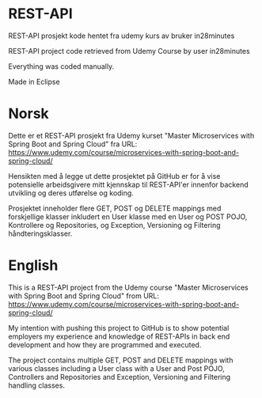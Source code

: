 # REST-API
REST-API prosjekt kode hentet fra udemy kurs av bruker in28minutes

REST-API project code retrieved from Udemy Course by user in28minutes

Everything was coded manually.

Made in Eclipse

# Norsk 
Dette er et REST-API prosjekt fra Udemy kurset "Master Microservices with Spring Boot and Spring Cloud" fra URL: https://www.udemy.com/course/microservices-with-spring-boot-and-spring-cloud/

Hensikten med å legge ut dette prosjektet på GitHub er for å vise potensielle arbeidsgivere mitt kjennskap til REST-API'er innenfor backend utvikling og deres utførelse og koding.

Prosjektet inneholder flere GET, POST og DELETE mappings med forskjellige klasser inkludert en User klasse med en User og POST POJO, Kontrollere og Repositories, og Exception, Versioning og Filtering håndteringsklasser.

# English
This is a REST-API project from the Udemy course "Master Microservices with Spring Boot and Spring Cloud" from URL: https://www.udemy.com/course/microservices-with-spring-boot-and-spring-cloud/

My intention with pushing this project to GitHub is to show potential employers my experience and knowledge of REST-APIs in back end development and how they are programmed and executed.

The project contains multiple GET, POST and DELETE mappings with various classes including a User class with a User and Post POJO, Controllers and Repositories and Exception, Versioning and Filtering handling classes.
